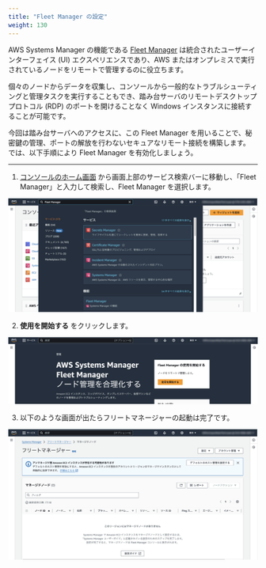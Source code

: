 ```yaml
---
title: "Fleet Manager の設定"
weight: 130
---
```


AWS Systems Manager の機能である [Fleet Manager](https://docs.aws.amazon.com/ja_jp/systems-manager/latest/userguide/fleet.html) は統合されたユーザーインターフェイス (UI) エクスペリエンスであり、AWS またはオンプレミスで実行されているノードをリモートで管理するのに役立ちます。

個々のノードからデータを収集し、コンソールから一般的なトラブルシューティングと管理タスクを実行することもでき、踏み台サーバのリモートデスクトッププロトコル (RDP) のポートを開けることなく Windows インスタンスに接続することが可能です。

今回は踏み台サーバへのアクセスに、この Fleet Manager を用いることで、秘密鍵の管理、ポートの解放を行わないセキュアなリモート接続を構築します。
では、以下手順により Fleet Manager を有効化しましょう。

---

1.  [コンソールのホーム画面](https://console.aws.amazon.com/console) から画面上部のサービス検索バーに移動し、「Fleet Manager」と入力して検索し、Fleet Manager を選択します。

![search-fm](/static/01_PreReq/01_03_FleetManager/search_fm.png)

2. **使用を開始する** をクリックします。

![console-fm](/static/01_PreReq/01_03_FleetManager/console_fm.png)

3. 以下のような画面が出たらフリートマネージャーの起動は完了です。 

![launched-fm](/static/01_PreReq/01_03_FleetManager/launched_fm.png)

